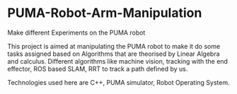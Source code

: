 # PUMA-Robot-Arm-Manipulation
Make different Experiments on the PUMA robot

This project is aimed at manipulating the PUMA robot to make it do some tasks assigned based on Algorithms that are theorised by Linear Algebra and calculus. Different algorithms like machine vision, tracking with the end effector, ROS based SLAM, RRT to track a path defined by us. 

Technologies used here are C++, PUMA simulator, Robot Operating System.

